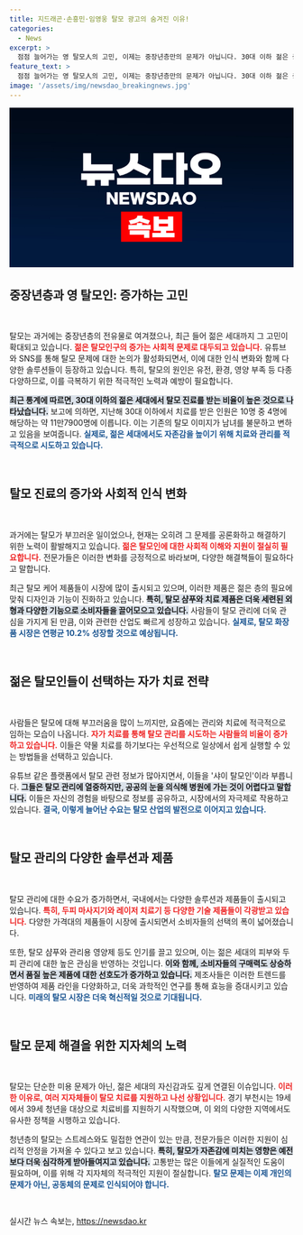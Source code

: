```yaml
---
title: 지드래곤·손흥민·임영웅 탈모 광고의 숨겨진 이유!
categories:
  - News
excerpt: >
  점점 늘어가는 영 탈모人의 고민, 이제는 중장년층만의 문제가 아닙니다. 30대 이하 젊은 층도 탈모로 고통받으며, 치료비 지원 정책까지 등장했죠. 스트레스와 환경 요인이 주요 원인으로 지목되는 가운데, 탈모 예방에 대한 관심은 날로 높아지고 있습니다!
feature_text: >
  점점 늘어가는 영 탈모人의 고민, 이제는 중장년층만의 문제가 아닙니다. 30대 이하 젊은 층도 탈모로 고통받으며, 치료비 지원 정책까지 등장했죠. 스트레스와 환경 요인이 주요 원인으로 지목되는 가운데, 탈모 예방에 대한 관심은 날로 높아지고 있습니다!
image: '/assets/img/newsdao_breakingnews.jpg'
---
```


<p><img src="/assets/img/newsdao_breakingnews.jpg" alt="pcversion 속보" /></p>

<h2 data-ke-size="size26">중장년층과 영 탈모인: 증가하는 고민</h2>

<p data-ke-size="size16">&nbsp;</p>

<p>탈모는 과거에는 중장년층의 전유물로 여겨졌으나, 최근 들어 젊은 세대까지 그 고민이 확대되고 있습니다. <b><span style="color: #ee2323;">젊은 탈모인구의 증가는 사회적 문제로 대두되고 있습니다.</span></b> 유튜브와 SNS를 통해 탈모 문제에 대한 논의가 활성화되면서, 이에 대한 인식 변화와 함께 다양한 솔루션들이 등장하고 있습니다. 특히, 탈모의 원인은 유전, 환경, 영양 부족 등 다종다양하므로, 이를 극복하기 위한 적극적인 노력과 예방이 필요합니다. </p>

<p><b><span style="background-color: #21538527;">최근 통계에 따르면, 30대 이하의 젊은 세대에서 탈모 진료를 받는 비율이 높은 것으로 나타났습니다.</span></b> 보고에 의하면, 지난해 30대 이하에서 치료를 받은 인원은 10명 중 4명에 해당하는 약 11만7900명에 이릅니다. 이는 기존의 탈모 이미지가 남녀를 불문하고 변하고 있음을 보여줍니다. <b><span style="color: #1a5490;">실제로, 젊은 세대에서도 자존감을 높이기 위해 치료와 관리를 적극적으로 시도하고 있습니다.</span></b></p>

<p data-ke-size="size16">&nbsp;</p>

<h2 data-ke-size="size26">탈모 진료의 증가와 사회적 인식 변화</h2>

<p data-ke-size="size16">&nbsp;</p>

<p>과거에는 탈모가 부끄러운 일이었으나, 현재는 오히려 그 문제를 공론화하고 해결하기 위한 노력이 활발해지고 있습니다. <b><span style="color: #ee2323;">젊은 탈모인에 대한 사회적 이해와 지원이 절실히 필요합니다.</span></b> 전문가들은 이러한 변화를 긍정적으로 바라보며, 다양한 해결책들이 필요하다고 말합니다. </p>

<p>최근 탈모 케어 제품들이 시장에 많이 출시되고 있으며, 이러한 제품은 젊은 층의 필요에 맞춰 디자인과 기능이 진화하고 있습니다. <b><span style="background-color: #21538527;">특히, 탈모 샴푸와 치료 제품은 더욱 세련된 외형과 다양한 기능으로 소비자들을 끌어모으고 있습니다.</span></b> 사람들이 탈모 관리에 더욱 관심을 가지게 된 만큼, 이와 관련한 산업도 빠르게 성장하고 있습니다. <b><span style="color: #1a5490;">실제로, 탈모 화장품 시장은 연평균 10.2% 성장할 것으로 예상됩니다.</span></b></p>

<p data-ke-size="size16">&nbsp;</p>

<h2 data-ke-size="size26">젊은 탈모인들이 선택하는 자가 치료 전략</h2>

<p data-ke-size="size16">&nbsp;</p>

<p>사람들은 탈모에 대해 부끄러움을 많이 느끼지만, 요즘에는 관리와 치료에 적극적으로 임하는 모습이 나옵니다. <b><span style="color: #ee2323;">자가 치료를 통해 탈모 관리를 시도하는 사람들의 비율이 증가하고 있습니다.</span></b> 이들은 약물 치료를 하기보다는 우선적으로 일상에서 쉽게 실행할 수 있는 방법들을 선택하고 있습니다.</p>

<p>유튜브 같은 플랫폼에서 탈모 관련 정보가 많아지면서, 이들을 '샤이 탈모인'이라 부릅니다. <b><span style="background-color: #21538527;">그들은 탈모 관리에 열중하지만, 공공의 눈을 의식해 병원에 가는 것이 어렵다고 말합니다.</span></b> 이들은 자신의 경험을 바탕으로 정보를 공유하고, 시장에서의 자극제로 작용하고 있습니다. <b><span style="color: #1a5490;">결국, 이렇게 늘어난 수요는 탈모 산업의 발전으로 이어지고 있습니다.</span></b></p>

<p data-ke-size="size16">&nbsp;</p>

<h2 data-ke-size="size26">탈모 관리의 다양한 솔루션과 제품</h2>

<p data-ke-size="size16">&nbsp;</p>

<p>탈모 관리에 대한 수요가 증가하면서, 국내에서는 다양한 솔루션과 제품들이 출시되고 있습니다. <b><span style="color: #ee2323;">특히, 두피 마사지기와 레이저 치료기 등 다양한 기술 제품들이 각광받고 있습니다.</span></b> 다양한 가격대의 제품들이 시장에 출시되면서 소비자들의 선택의 폭이 넓어졌습니다.</p>

<p>또한, 탈모 샴푸와 관리용 영양제 등도 인기를 끌고 있으며, 이는 젊은 세대의 피부와 두피 관리에 대한 높은 관심을 반영하는 것입니다. <b><span style="background-color: #21538527;">이와 함께, 소비자들의 구매력도 상승하면서 품질 높은 제품에 대한 선호도가 증가하고 있습니다.</span></b> 제조사들은 이러한 트렌드를 반영하여 제품 라인을 다양화하고, 더욱 과학적인 연구를 통해 효능을 증대시키고 있습니다. <b><span style="color: #1a5490;">미래의 탈모 시장은 더욱 혁신적일 것으로 기대됩니다.</span></b></p>

<p data-ke-size="size16">&nbsp;</p>

<h2 data-ke-size="size26">탈모 문제 해결을 위한 지자체의 노력</h2>

<p data-ke-size="size16">&nbsp;</p>

<p>탈모는 단순한 미용 문제가 아닌, 젊은 세대의 자신감과도 깊게 연결된 이슈입니다. <b><span style="color: #ee2323;">이러한 이유로, 여러 지자체들이 탈모 치료를 지원하고 나선 상황입니다.</span></b> 경기 부천시는 19세에서 39세 청년을 대상으로 치료비를 지원하기 시작했으며, 이 외의 다양한 지역에서도 유사한 정책을 시행하고 있습니다.</p>

<p>청년층의 탈모는 스트레스와도 밀접한 연관이 있는 만큼, 전문가들은 이러한 지원이 심리적 안정을 가져올 수 있다고 보고 있습니다. <b><span style="background-color: #21538527;">특히, 탈모가 자존감에 미치는 영향은 예전보다 더욱 심각하게 받아들여지고 있습니다.</span></b> 고통받는 많은 이들에게 실질적인 도움이 필요하며, 이를 위해 각 지자체의 적극적인 지원이 절실합니다. <b><span style="color: #1a5490;">탈모 문제는 이제 개인의 문제가 아닌, 공동체의 문제로 인식되어야 합니다.</span></b> </p>

<p data-ke-size="size16">&nbsp;</p>
실시간 뉴스 속보는, <a href="https://newsdao.kr" rel="dofollow">https://newsdao.kr</a>


